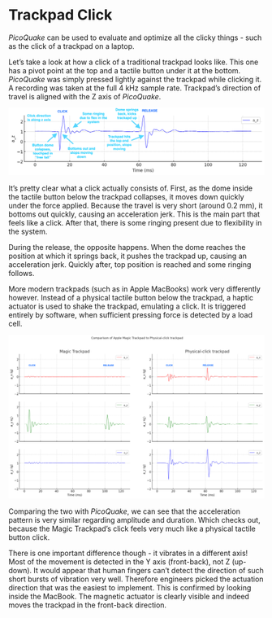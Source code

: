 # Trackpad Click

*PicoQuake* can be used to evaluate and optimize all the clicky things - such as the click of a trackpad on a laptop.

Let’s take a look at how a click of a traditional trackpad looks like. This one has a pivot point at the top and a tactile button under it at the bottom. *PicoQuake* was simply pressed lightly against the trackpad while clicking it. A recording was taken at the full 4 kHz sample rate. Trackpad’s direction of travel is aligned with the Z axis of *PicoQuake*.

![touchpad_rzr_zoom.png](assets/touchpad_rzr_zoom.png)

It’s pretty clear what a click actually consists of. First, as the dome inside the tactile button below the trackpad collapses, it moves down quickly under the force applied. Because the travel is very short (around 0.2 mm), it bottoms out quickly, causing an acceleration jerk. This is the main part that feels like a click. After that, there is some ringing present due to flexibility in the system.

During the release, the opposite happens. When the dome reaches the position at which it springs back, it pushes the trackpad up, causing an acceleration jerk. Quickly after, top position is reached and some ringing follows.

More modern trackpads (such as in Apple MacBooks) work very differently however. Instead of a physical tactile button below the trackpad, a haptic actuator is used to shake the trackpad, emulating a click. It is triggered entirely by software, when sufficient pressing force is detected by a load cell.

![macbook_tp_vs_rzr_tp_annotated.png](assets/macbook_tp_vs_rzr_tp_annotated.png)

Comparing the two with *PicoQuake*, we can see that the acceleration pattern is very similar regarding amplitude and duration. Which checks out, because the Magic Trackpad’s click feels very much like a physical tactile button click.

There is one important difference though - it vibrates in a different axis! Most of the movement is detected in the Y axis (front-back), not Z (up-down). It would appear that human fingers can’t detect the direction of such short bursts of vibration very well. Therefore engineers picked the actuation direction that was the easiest to implement. This is confirmed by looking inside the MacBook. The magnetic actuator is clearly visible and indeed moves the trackpad in the front-back direction.
